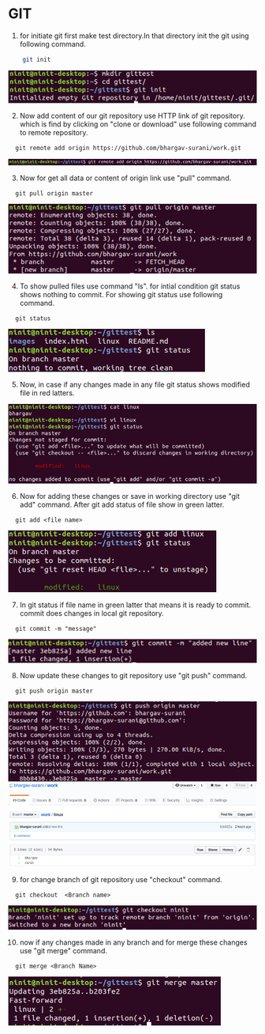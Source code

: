 
# GIT 

1. for initiate git first make test directory.In that directory init the git using following command.
```bash
    git init
   ```
 ![](images/1.png)

2. Now add content of our git repository use HTTP link of git repository. which is find by clicking on "clone or download"
   use following command to remote repository.
 ```
   git remote add origin https://github.com/bhargav-surani/work.git
   ```
 ![](images/3.png)
 
 3. Now for get all data or content of origin link use "pull" command.
 ```
   git pull origin master
   ```
 ![](images/4.png)
 
 4. To show pulled files use command "ls". for intial condition git status shows nothing to commit. For showing git status use following command.
 ```
   git status
 ```
 ![](images/5.png)
 
 5. Now, in case if any changes made in any file git status shows modified file in red latters.
 
 ![](images/6.png)

 6. Now for adding these changes or save in working directory use "git add" command. After git add status of file show in green latter. 
 ```
   git add <file name>
   ```
 ![](images/7.png)

 7. In git status if file name in green latter that means it is ready to commit. commit does changes in local git repository.
 ```
   git commit -m "message"
 ```
 ![](images/8.png)
 
 8. Now update these changes to git repository use "git push" command.
 ```
   git push origin master
   ```
 ![](images/9.png)
 ![](images/9-1.png)
 
 9. for change branch of git repository use "checkout" command.
 ```
   git checkout  <Branch name>
   ```
 ![](images/10.png)
 
 10. now if any changes made in any branch and for merge these changes use "git merge" command.
 ```
   git merge <Branch Name>
   ```
 ![](images/11.png)
